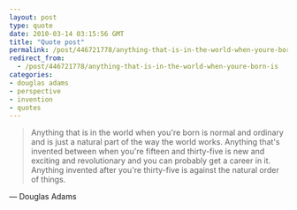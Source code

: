 ```yaml
---
layout: post
type: quote
date: 2010-03-14 03:15:56 GMT
title: "Quote post"
permalink: /post/446721778/anything-that-is-in-the-world-when-youre-born-is
redirect_from: 
  - /post/446721778/anything-that-is-in-the-world-when-youre-born-is
categories:
- douglas adams
- perspective
- invention
- quotes
---
```

<blockquote>Anything that is in the world when you're born is normal and ordinary and is just a natural part of the way the world works. Anything that's invented between when you're fifteen and thirty-five is new and exciting and revolutionary and you can probably get a career in it. Anything invented after you're thirty-five is against the natural order of things.</blockquote>

 — Douglas Adams
